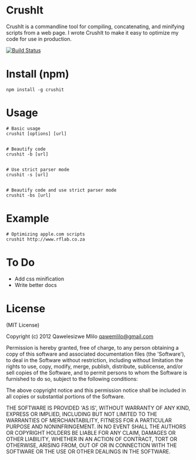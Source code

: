 # CrushIt

CrushIt is a commandline tool for compiling, concatenating, and minifying scripts from a web page. I wrote CrushIt to make it easy to optimize my code for use in production. 

[![Build Status](https://travis-ci.org/qawemlilo/crushit.png)](https://travis-ci.org/qawemlilo/crushit)


# Install (npm)
```
npm install -g crushit
```

# Usage
```
# Basic usage
crushit [options] [url]


# Beautify code 
crushit -b [url]


# Use strict parser mode 
crushit -s [url]


# Beautify code and use strict parser mode
crushit -bs [url]
```

# Example
```
# Optimizing apple.com scripts
crushit http://www.rflab.co.za
```

# To Do

- Add css minification
- Write better docs

# License

(MIT License)

Copyright (c) 2012 Qawelesizwe Mlilo <qawemlilo@gmail.com>

Permission is hereby granted, free of charge, to any person obtaining a copy of this software and associated documentation files (the 'Software'), to deal in the Software without restriction, including without limitation the rights to use, copy, modify, merge, publish, distribute, sublicense, and/or sell copies of the Software, and to permit persons to whom the Software is furnished to do so, subject to the following conditions:

The above copyright notice and this permission notice shall be included in all copies or substantial portions of the Software.

THE SOFTWARE IS PROVIDED 'AS IS', WITHOUT WARRANTY OF ANY KIND, EXPRESS OR IMPLIED, INCLUDING BUT NOT LIMITED TO THE WARRANTIES OF MERCHANTABILITY, FITNESS FOR A PARTICULAR PURPOSE AND NONINFRINGEMENT. IN NO EVENT SHALL THE AUTHORS OR COPYRIGHT HOLDERS BE LIABLE FOR ANY CLAIM, DAMAGES OR OTHER LIABILITY, WHETHER IN AN ACTION OF CONTRACT, TORT OR OTHERWISE, ARISING FROM, OUT OF OR IN CONNECTION WITH THE SOFTWARE OR THE USE OR OTHER DEALINGS IN THE SOFTWARE.
